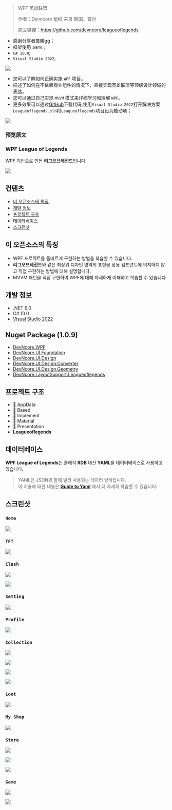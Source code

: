 > WPF 英雄联盟
>
> 作者：Devncore 组织 来自 韩国，首尔
>
>原文链接：https://github.com/devncore/leagueoflegends

- 感谢分享者[晨晞gg](https://www.cnblogs.com/chenxigg/)；
- 框架使用`.NET6`；
- `C# 10.0`;
- `Visual Studio 2022`;

![](https://img1.dotnet9.com/2022/06/1001.png)

- 您可以了解如何正确实施 `WPF` 项目。
- 描述了如何在不依赖商业组件的情况下，直接实现英雄联盟等顶级设计领域的表达。
- 您可以通过自己实现 `MVVM` 模式来详细学习和理解 `WPF`。
- 更多效果可以通过[GitHub](https://github.com/devncore/leagueoflegends)下载代码,使用`Visual Studio 2022`打开解决方案`Leagueoflegends.sln`将`Leagueoflegends`项目设为启动项；

![](https://img1.dotnet9.com/2022/06/1002.png)

### 预览原文
### WPF League of Legends

WPF 기반으로 만든 **리그오브레전드**입니다. 

![](https://img1.dotnet9.com/2022/06/1003.png)
  
## 컨텐츠

- [이 오픈소스의 특징](#이-오픈소스의-특징)
- [개발 정보](#개발-정보)
- [프로젝트 구조](#프로젝트-구조)
- [데이터베이스](#데이터베이스)
- [스크린샷](#스크린샷)

## 이 오픈소스의 특징

- WPF 프로젝트를 올바르게 구현하는 방법을 학습할 수 있습니다.
- **리그오브레전드**와 같은 최상위 디자인 영역의 표현을 상용 컴포넌트에 의지하지 않고 직접 구현하는 방법에 대해 설명합니다.
- MVVM 패턴을 직접 구현하여 WPF에 대해 자세하게 이해하고 학습할 수 있습니다.

## 개발 정보

- .NET 6.0  
- C# 10.0  
- [Visual Studio 2022](https://visualstudio.microsoft.com/ko/vs/preview/vs2022/)

## Nuget Package (1.0.9)

- [DevNcore.WPF](https://github.com/devncore/devncore)
- [DevNcore.UI.Foundation](https://github.com/devncore/devncore)
- [DevNcore.UI.Design](https://github.com/devncore/devncore)
- [DevNcore.UI.Design.Converter](https://github.com/devncore/devncore)
- [DevNcore.UI.Design.Geometry](https://github.com/devncore/devncore)
- [DevNcore.LayoutSupport.Leagueoflegends](https://github.com/devncore/devncore)

## 프로젝트 구조
 
- 📁 AppData
- 📁 Based
- 📁 Implement
- 📁 Material
- 📁 Presentation
- **Leagueoflegends**
 
## 데이터베이스

**WPF League of Legends**는 클래식 **RDB** 대신 **YAML**을 데이터베이스로 사용하고 있습니다.

> YAML은 JSON과 함께 널리 사용되는 데이터 양식입니다.  
> 이 기술에 대한 내용은 **[Guide to Yaml](https://github.com/devncore/guide-to-yaml)** 에서 더 자세히 학습할 수 있습니다.  

## 스크린샷 

### `Home`

![](https://img1.dotnet9.com/2022/06/1004.png)

### `TFT`

![](https://img1.dotnet9.com/2022/06/1005.png)

### `Clash`

![](https://img1.dotnet9.com/2022/06/1006.png)

![](https://img1.dotnet9.com/2022/06/1007.png)

### `Setting`

![](https://img1.dotnet9.com/2022/06/1008.png)

### `Profile`

![](https://img1.dotnet9.com/2022/06/1009.png)

### `Collection`

![](https://img1.dotnet9.com/2022/06/1010.png)

![](https://img1.dotnet9.com/2022/06/1011.png)

![](https://img1.dotnet9.com/2022/06/1012.png)

![](https://img1.dotnet9.com/2022/06/1013.png)

### `Loot`

![](https://img1.dotnet9.com/2022/06/1014.png)

### `My Shop`

![](https://img1.dotnet9.com/2022/06/1015.png)

### `Store`

![](https://img1.dotnet9.com/2022/06/1016.png)

![](https://img1.dotnet9.com/2022/06/1017.png)

![](https://img1.dotnet9.com/2022/06/1018.png)


### `Game`

![](https://img1.dotnet9.com/2022/06/1019.png)

![](https://img1.dotnet9.com/2022/06/1020.png)




